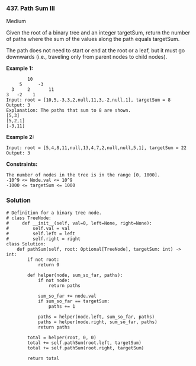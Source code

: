 ### 437. Path Sum III
Medium

Given the root of a binary tree and an integer targetSum, return the number of paths where the sum of the values along the path equals targetSum.

The path does not need to start or end at the root or a leaf, but it must go downwards (i.e., traveling only from parent nodes to child nodes). 

**Example 1:**
```
        10
     5      -3
  3     2       11
3   -2    1
Input: root = [10,5,-3,3,2,null,11,3,-2,null,1], targetSum = 8
Output: 3
Explanation: The paths that sum to 8 are shown.
[5,3]
[5,2,1]
[-3,11]
```

**Example 2:**
```
Input: root = [5,4,8,11,null,13,4,7,2,null,null,5,1], targetSum = 22
Output: 3
``` 

**Constraints:**
```
The number of nodes in the tree is in the range [0, 1000].
-10^9 <= Node.val <= 10^9
-1000 <= targetSum <= 1000
```


### Solution
```
# Definition for a binary tree node.
# class TreeNode:
#     def __init__(self, val=0, left=None, right=None):
#         self.val = val
#         self.left = left
#         self.right = right
class Solution:
    def pathSum(self, root: Optional[TreeNode], targetSum: int) -> int:
        if not root:
            return 0
        
        def helper(node, sum_so_far, paths):
            if not node:
                return paths
            
            sum_so_far += node.val
            if sum_so_far == targetSum:
                paths += 1
            
            paths = helper(node.left, sum_so_far, paths)
            paths = helper(node.right, sum_so_far, paths)
            return paths
        
        total = helper(root, 0, 0)
        total += self.pathSum(root.left, targetSum)
        total += self.pathSum(root.right, targetSum)
        
        return total
        
```
